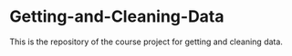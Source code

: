 # Getting-and-Cleaning-Data
This is the repository of the course project for getting and cleaning data. 
